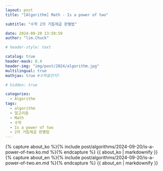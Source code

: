 ```yaml
---
layout: post
title: "[Algorithm] Math - Is a power of two"

subtitle: "수학 2의 거듭제곱 판별법"

date: 2024-09-20 13:59:59
author: "lim.Chuck"

# header-style: text

catalog: true
header-mask: 0.4
header-img: "img/post/2024/algorithm.jpg"
multilingual: true
mathjax: true #수학쓸껀지?

# hidden: true

categories:
  - Algorithm
tags:
  - algorithm
  - 알고리즘
  - Math
  - 수학
  - Is a power of two
  - 2의 거듭제곱 판별법
---
```


<div class="ko post-container">
    {% capture about_ko %}{% include post/algorithms/2024-09-20/is-a-power-of-two.ko.md %}{% endcapture %}
    {{ about_ko | markdownify }}
</div>
<div class="en post-container">
    {% capture about_en %}{% include post/algorithms/2024-09-20/is-a-power-of-two.en.md %}{% endcapture %}
    {{ about_en | markdownify }}
</div>
